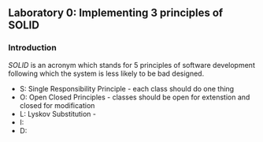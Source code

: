 ## Laboratory 0: Implementing 3 principles of SOLID

### Introduction

_SOLID_ is an acronym which stands for 5 principles of software development following which the system is less likely to be bad designed.

- S: Single Responsibility Principle - each class should do one thing
- O: Open Closed Principles - classes should be open for extenstion and closed for modification
- L: Lyskov Substitution - 
- I:
- D:


